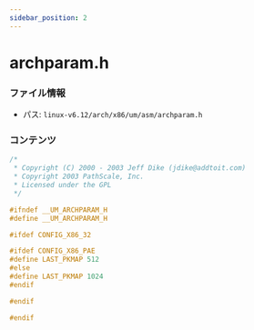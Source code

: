 ```yaml
---
sidebar_position: 2
---
```

# archparam.h

### ファイル情報

- パス: `linux-v6.12/arch/x86/um/asm/archparam.h`

### コンテンツ

```h
/* 
 * Copyright (C) 2000 - 2003 Jeff Dike (jdike@addtoit.com)
 * Copyright 2003 PathScale, Inc.
 * Licensed under the GPL
 */

#ifndef __UM_ARCHPARAM_H
#define __UM_ARCHPARAM_H

#ifdef CONFIG_X86_32

#ifdef CONFIG_X86_PAE
#define LAST_PKMAP 512
#else
#define LAST_PKMAP 1024
#endif

#endif

#endif

```
